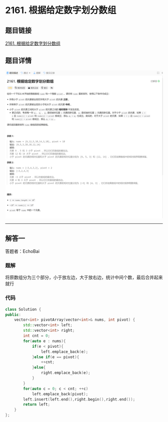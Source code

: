 # 2161. 根据给定数字划分数组
## 题目链接  
[2161. 根据给定数字划分数组](https://leetcode.cn/problems/partition-array-according-to-given-pivot/description/)
## 题目详情
![题目图片](Img/2161.png)

***
## 解答一
答题者：EchoBai

### 题解
将原数组分为三个部分，小于放左边，大于放右边，统计中间个数，最后合并起来就行

### 代码
``` cpp
class Solution {
public:
    vector<int> pivotArray(vector<int>& nums, int pivot) {
        std::vector<int> left;
        std::vector<int> right;
        int cnt = 0;
        for(auto e : nums){
            if(e < pivot){
                left.emplace_back(e);
            }else if(e == pivot){
                ++cnt;
            }else{
                right.emplace_back(e);
            }
        }
        for(auto c = 0; c < cnt; ++c)
            left.emplace_back(pivot);
        left.insert(left.end(),right.begin(),right.end());
        return left;
    }
};
```
